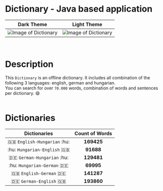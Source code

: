 # Dictionary - Java based application

Dark Theme | Light Theme
:---------:|:---------:
![Image of Dictionary](https://cloud.githubusercontent.com/assets/23102020/26023652/79d4d702-37c1-11e7-9ecf-ced7c3e97b80.png) | ![Image of Dictionary](https://gitlab.com/gaborkolozsy/Dictionary/raw/master/resources/images/Dictionary-Light.png)
<br>

# Description

This `Dictionary` is an offline dictionary. It includes all combination of the following
3 languages: english, german and hungarian.  
You can search for over `70.000` words, combination of words and sentences per dictionary. :smile:
<br>
<br>
# Dictionaries

|Dictionaries                   | Count of Words |
|:-----------------------------:|:--------------:|
| :gb: `English-Hungarian` :hu: | **169425**     |
| :hu: `Hungarian-English` :gb: | **91688**      |
| :de: `German-Hungarian`  :hu: | **129481**     |
| :hu: `Hungarian-German`  :de: | **69995**      |
| :gb: `English-German`    :de: | **141287**     |
| :de: `German-English`    :gb: | **193860**     |
